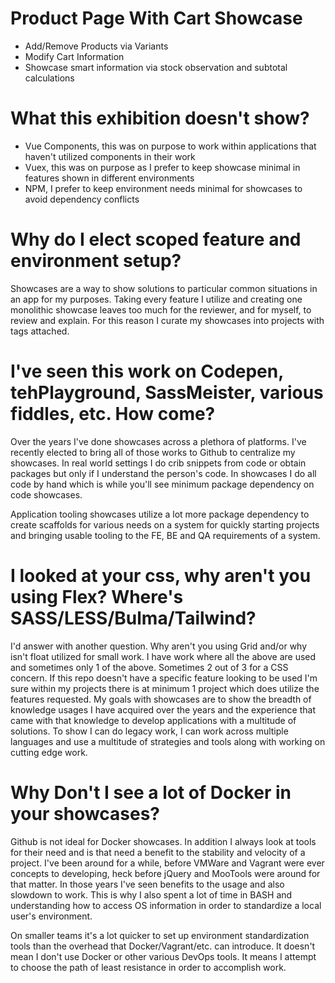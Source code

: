 # Product Page With Cart Showcase
* Add/Remove Products via Variants
* Modify Cart Information
* Showcase smart information via stock observation and subtotal calculations

# What this exhibition doesn't show?
* Vue Components, this was on purpose to work within applications that haven't utilized components in their work
* Vuex, this was on purpose as I prefer to keep showcase minimal in features shown in different environments
* NPM, I prefer to keep environment needs minimal for showcases to avoid dependency conflicts

# Why do I elect scoped feature and environment setup?
Showcases are a way to show solutions to particular common situations in an app for my purposes.
Taking every feature I utilize and creating one monolithic showcase leaves too much for the reviewer, and for myself,
to review and explain. For this reason I curate my showcases into projects with tags attached.

# I've seen this work on Codepen, tehPlayground, SassMeister, various fiddles, etc. How come?
Over the years I've done showcases across a plethora of platforms. I've recently elected to bring all of those works
to Github to centralize my showcases. In real world settings I do crib snippets from code or obtain packages but
only if I understand the person's code. In showcases I do all code by hand which is while you'll see minimum package
dependency on code showcases.

Application tooling showcases utilize a lot more package dependency to create scaffolds for various needs on a
system for quickly starting projects and bringing usable tooling to the FE, BE and QA requirements of a system.

# I looked at your css, why aren't you using Flex? Where's SASS/LESS/Bulma/Tailwind?
I'd answer with another question. Why aren't you using Grid and/or why isn't float utilized for small work. I have work
where all the above are used and sometimes only 1 of the above. Sometimes 2 out of 3 for a CSS concern. If this repo
doesn't have a specific feature looking to be used I'm sure within my projects there is at minimum 1 project which
does utilize the features requested. My goals with showcases are to show the breadth of knowledge usages I have
acquired over the years and the experience that came with that knowledge to develop applications with a multitude
of solutions. To show I can do legacy work, I can work across multiple languages and use a multitude of strategies and
tools along with working on cutting edge work.

# Why Don't I see a lot of Docker in your showcases?
Github is not ideal for Docker showcases. In addition I always look at tools for their need and is that need a benefit
to the stability and velocity of a project. I've been around for a while, before VMWare and Vagrant were ever
concepts to developing, heck before jQuery and MooTools were around for that matter. In those years I've seen benefits to the
usage and also slowdown to work. This is why I also spent a lot of time in BASH and understanding how to access OS
information in order to standardize a local user's environment.

On smaller teams it's a lot quicker to set up environment standardization tools than the overhead that
Docker/Vagrant/etc. can introduce. It doesn't mean I don't use Docker or other various DevOps tools. It means I
attempt to choose the path of least resistance in order to accomplish work.
